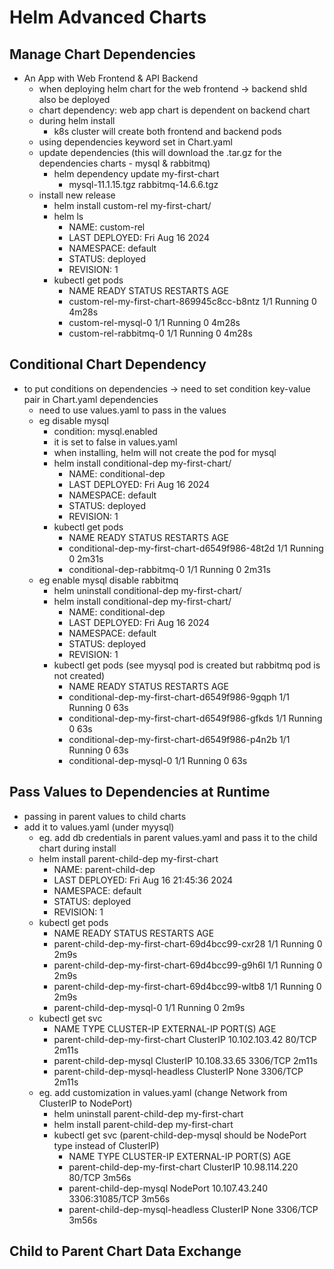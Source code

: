 # Helm Advanced Charts

## Manage Chart Dependencies

- An App with Web Frontend & API Backend
  - when deploying helm chart for the web frontend -> backend shld also be deployed
  - chart dependency: web app chart is dependent on backend chart
  - during helm install
    - k8s cluster will create both frontend and backend pods
  - using dependencies keyword set in Chart.yaml
  - update dependencies (this will download the .tar.gz for the dependencies charts - mysql & rabbitmq)
    - helm dependency update my-first-chart
      - mysql-11.1.15.tgz rabbitmq-14.6.6.tgz
  - install new release
    - helm install custom-rel my-first-chart/
    - helm ls
      - NAME: custom-rel
      - LAST DEPLOYED: Fri Aug 16 2024
      - NAMESPACE: default
      - STATUS: deployed
      - REVISION: 1
    - kubectl get pods
      - NAME READY STATUS RESTARTS AGE
      - custom-rel-my-first-chart-869945c8cc-b8ntz 1/1 Running 0 4m28s
      - custom-rel-mysql-0 1/1 Running 0 4m28s
      - custom-rel-rabbitmq-0 1/1 Running 0 4m28s

## Conditional Chart Dependency

- to put conditions on dependencies -> need to set condition key-value pair in Chart.yaml dependencies
  - need to use values.yaml to pass in the values
  - eg disable mysql
    - condition: mysql.enabled
    - it is set to false in values.yaml
    - when installing, helm will not create the pod for mysql
    - helm install conditional-dep my-first-chart/
      - NAME: conditional-dep
      - LAST DEPLOYED: Fri Aug 16 2024
      - NAMESPACE: default
      - STATUS: deployed
      - REVISION: 1
    - kubectl get pods
      - NAME READY STATUS RESTARTS AGE
      - conditional-dep-my-first-chart-d6549f986-48t2d 1/1 Running 0 2m31s
      - conditional-dep-rabbitmq-0 1/1 Running 0 2m31s
  - eg enable mysql disable rabbitmq
    - helm uninstall conditional-dep my-first-chart/
    - helm install conditional-dep my-first-chart/
      - NAME: conditional-dep
      - LAST DEPLOYED: Fri Aug 16 2024
      - NAMESPACE: default
      - STATUS: deployed
      - REVISION: 1
    - kubectl get pods (see myysql pod is created but rabbitmq pod is not created)
      - NAME READY STATUS RESTARTS AGE
      - conditional-dep-my-first-chart-d6549f986-9gqph 1/1 Running 0 63s
      - conditional-dep-my-first-chart-d6549f986-gfkds 1/1 Running 0 63s
      - conditional-dep-my-first-chart-d6549f986-p4n2b 1/1 Running 0 63s
      - conditional-dep-mysql-0 1/1 Running 0 63s

## Pass Values to Dependencies at Runtime

- passing in parent values to child charts
- add it to values.yaml (under myysql)
  - eg. add db credentials in parent values.yaml and pass it to the child chart during install
  - helm install parent-child-dep my-first-chart
    - NAME: parent-child-dep
    - LAST DEPLOYED: Fri Aug 16 21:45:36 2024
    - NAMESPACE: default
    - STATUS: deployed
    - REVISION: 1
  - kubectl get pods
    - NAME READY STATUS RESTARTS AGE
    - parent-child-dep-my-first-chart-69d4bcc99-cxr28 1/1 Running 0 2m9s
    - parent-child-dep-my-first-chart-69d4bcc99-g9h6l 1/1 Running 0 2m9s
    - parent-child-dep-my-first-chart-69d4bcc99-wltb8 1/1 Running 0 2m9s
    - parent-child-dep-mysql-0 1/1 Running 0 2m9s
  - kubectl get svc
    - NAME TYPE CLUSTER-IP EXTERNAL-IP PORT(S) AGE
    - parent-child-dep-my-first-chart ClusterIP 10.102.103.42 <none> 80/TCP 2m11s
    - parent-child-dep-mysql ClusterIP 10.108.33.65 <none> 3306/TCP 2m11s
    - parent-child-dep-mysql-headless ClusterIP None <none> 3306/TCP 2m11s
  - eg. add customization in values.yaml (change Network from ClusterIP to NodePort)
    - helm uninstall parent-child-dep my-first-chart
    - helm install parent-child-dep my-first-chart
    - kubectl get svc (parent-child-dep-mysql should be NodePort type instead of ClusterIP)
      - NAME TYPE CLUSTER-IP EXTERNAL-IP PORT(S) AGE
      - parent-child-dep-my-first-chart ClusterIP 10.98.114.220 <none> 80/TCP 3m56s
      - parent-child-dep-mysql NodePort 10.107.43.240 <none> 3306:31085/TCP 3m56s
      - parent-child-dep-mysql-headless ClusterIP None <none> 3306/TCP 3m56s

## Child to Parent Chart Data Exchange
